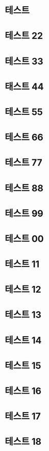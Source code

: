 # 테스트
# 테스트 22
# 테스트 33
# 태스트 44
# 테스트 55
# 테스트 66
# 테스트 77
# 테스트 88
# 테스트 99
# 테스트 00
# 테스트 11
# 테스트 12
# 테스트 13
# 테스트 14
# 테스트 15
# 테스트 16
# 테스트 17
# 테스트 18